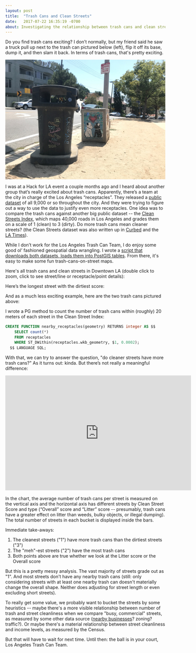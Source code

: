 ```yaml
---
layout: post
title:  "Trash Cans and Clean Streets"
date:   2017-07-22 16:35:19 -0700
about: Investigating the relationship between trash cans and clean streets
---
```


Do you find trash cans exciting? I don’t normally, but my friend said he saw a truck pull up next to the trash can pictured below (left), flip it off its base, dump it, and then slam it back. In terms of trash cans, that's pretty exciting.

<img src="/assets/trash.png" title="Doggie Trash Cans" align="middle"/>

I was at a Hack for LA event a couple months ago and I heard about another group that’s really excited about trash cans. Apparently, there’s a team at the city in charge of the Los Angeles “receptacles”. They released a [public dataset](http://geohub.lacity.org/datasets/b998c1a838b4471cb486bb150b2684d9_0) of all 9,000 or so throughout the city. And they were trying to figure out a way to use the data to justify even more receptacles. One idea was to compare the trash cans against another big public dataset -- the [Clean Streets Index](http://geohub.lacity.org/datasets/674e3757160f4901a11cc56c2386929d_0), which maps 40,000 roads in Los Angeles and grades them on a scale of 1 (clean) to 3 (dirty). Do more trash cans mean cleaner streets? (the Clean Streets dataset was also written up in [Curbed](https://la.curbed.com/2016/4/8/11394938/los-angeles-dirty-streets-map) and the [LA Times](http://www.latimes.com/local/california/la-me-clean-streets-20160409-story.html)).

While I don’t work for the Los Angeles Trash Can Team, I do enjoy some good ol’ fashioned geospatial data wrangling. I wrote a [script that downloads both datasets, loads them into PostGIS tables](https://github.com/bcoppersmith/data-wrangling/tree/master/clean-streets). From there, it's easy to make some fun trash-cans-on-street maps. 

Here's all trash cans and clean streets in Downtown LA (double click to zoom, click to see street/line or receptacle/point details):

<script src="https://gist.github.com/bcoppersmith/ff3dfbfffd73ee36c2de78b0df5dbec8.js"></script>

Here’s the longest street with the dirtiest score:
<script src="https://gist.github.com/bcoppersmith/3a6bc9c0c0bf7112f3f8bd95017d09dc.js"></script>

And as a much less exciting example, here are the two trash cans pictured above:
<script src="https://gist.github.com/bcoppersmith/b77d87220c5e47099dd723d65dd24a24.js"></script>

I wrote a PG method to count the number of trash cans within (roughly) 20 meters of each street in the Clean Street Index:

``` sql
CREATE FUNCTION nearby_receptacles(geometry) RETURNS integer AS $$
    SELECT count(*)
    FROM receptacles
    WHERE ST_DWithin(receptacles.wkb_geometry, $1, 0.0002);
  $$ LANGUAGE SQL;
```

With that, we can try to answer the question, "do cleaner streets have more trash cans?" As it turns out: kinda. But there’s not really a meaningful difference:

<iframe width="585" height="362" seamless frameborder="0" scrolling="no" src="https://docs.google.com/spreadsheets/d/e/2PACX-1vT7FgeUUZPB7hSPJ2hupX8Sj6kDcGvcMlMF1fK7q2A0Z897Eby1Mg7QseGoL6_bnMV2Z9UjgF9K-6Ik/pubchart?oid=2054547324&amp;format=interactive"></iframe>

In the chart, the average number of trash cans per street is measured on the vertical axis and the horizontal axis has different streets by Clean Street Score and type (“Overall” score and “Litter” score -- presumably, trash cans have a greater effect on litter than weeds, bulky objects, or illegal dumping). The total number of streets in each bucket is displayed inside the bars.

Immediate take-aways:

1. The cleanest streets ("1") have more trash cans than the dirtiest streets ("3")
2. The "meh"-est streets ("2") have the most trash cans
3. Both points above are true whether we look at the Litter score or the Overall score

But this is a pretty messy analysis. The vast majority of streets grade out as "1". And most streets don't have any nearby trash cans (still: only considering streets with at least one nearby trash can doesn't materially change the overall shape. Neither does adjusting for street length or even excluding short streets).

To really get some value, we probably want to bucket the streets by some heuristics -- maybe there's a more visible relationship between number of trash and street cleanliness when we compare "busy, commercial" streets, as measured by some other data source ([nearby businesses](https://www.factual.com/products/global)? zoning? traffic?). Or maybe there's a material relationship between street cleanliness and income levels, as measured by the Census. 

But that will have to wait for next time. Until then: the ball is in your court, Los Angeles Trash Can Team.
